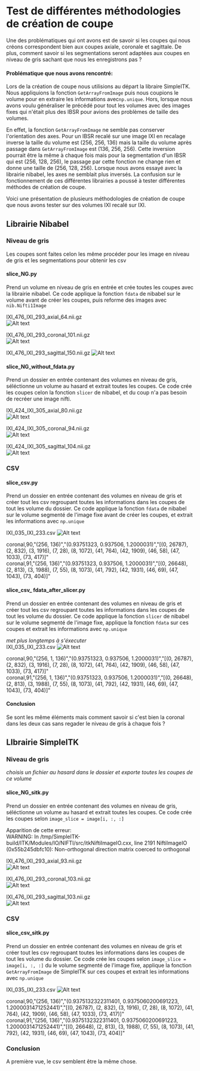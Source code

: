 # Test de différentes méthodologies de création de coupe

Une des problématiques qui ont avons est de savoir si les coupes qui nous créons correspondent bien aux coupes axiale, coronale et sagittale. De plus, comment savoir si les segmentations seront adaptées aux coupes en niveau de gris sachant que nous les enregistrons pas ?

#### Problématique que nous avons rencontré:
Lors de la création de coupe nous utilisions au départ la libraire SimpleITK. Nous appliquions la fonction `GetArrayFromImage` puis nous coupions le volume pour en extraire les informations avec`np.unique`. Hors, lorsque nous avons voulu généraliser le précédé pour tout les volumes avec des images fixes qui n'était plus des IBSR pour avions des problèmes de taille des volumes.

En effet, la fonction `GetArrayFromImage` ne semble pas conserver l'orientation des axes. Pour un IBSR recalé sur une image IXI en recalage inverse la taille du volume est (256, 256, 136) mais la taille du volume après passage dans `GetArrayFromImage` est (136, 256, 256). Cette inversion pourrait être la même à chaque fois mais pour la segmentation d'un IBSR qui est (256, 128, 256), le passage par cette fonction ne change rien et donne une taille de (256, 128, 256).
Lorsque nous avons essayé avec la librairie nibabel, les axes ne semblait plus inversés. La confusion sur le fonctionnement de ces différentes librairies a poussé à tester différentes méthodes de création de coupe.

Voici une présentation de plusieurs méthodologies de création de coupe que nous avons tester sur des volumes IXI recalé sur IXI.

## Librairie Nibabel

### Niveau de gris
 
Les coupes sont faites celon les même procéder pour les image en niveau de gris et les segmentations pour obtenir les csv

#### slice_NG.py
Prend un volume en niveau de gris en entrée et crée toutes les coupes avec la librairie nibabel. Ce code applique la fonction `fdata` de nibabel sur le volume avant de créer les coupes, puis reforme des images avec `nib.Nifti1Image`

IXI_476_IXI_293_axial_64.nii.gz  
![Alt text](image-3.png)  

IXI_476_IXI_293_coronal_101.nii.gz  
![Alt text](image-4.png)  

IXI_476_IXI_293_sagittal_150.nii.gz
![Alt text](image-5.png)   

#### slice_NG_without_fdata.py
Prend un dossier en entrée contenant des volumes en niveau de gris, séléctionne un volume au hasard et extrait toutes les coupes. Ce code crée les coupes celon la fonction `slicer` de nibabel, et du coup n'a pas besoin de recréer une image nifti.

IXI_424_IXI_305_axial_80.nii.gz  
![Alt text](image-6.png)  

IXI_424_IXI_305_coronal_94.nii.gz  
![Alt text](image-7.png)  

IXI_424_IXI_305_sagittal_104.nii.gz  
![Alt text](image-8.png)  

### CSV

#### slice_csv.py
Prend un dossier en entrée contenant des volumes en niveau de gris et créer tout les csv regroupant toutes les informations dans les coupes de tout les volume du dossier.
Ce code applique la fonction `fdata` de nibabel sur le volume segmenté de l'image fixe avant de créer les coupes, et extrait les informations avec `np.unique`

IXI_035_IXI_233.csv
![Alt text](image.png)

coronal,90,"(256, 136)","(0.93751323, 0.937506, 1.2000031)","[(0, 26787), (2, 832), (3, 1916), (7, 28), (8, 1072), (41, 764), (42, 1909), (46, 58), (47, 1033), (73, 417)]"  
coronal,91,"(256, 136)","(0.93751323, 0.937506, 1.2000031)","[(0, 26648), (2, 813), (3, 1988), (7, 55), (8, 1073), (41, 792), (42, 1931), (46, 69), (47, 1043), (73, 404)]"


#### slice_csv_ fdata_after_slicer.py
Prend un dossier en entrée contenant des volumes en niveau de gris et créer tout les csv regroupant toutes les informations dans les coupes de tout les volume du dossier.
Ce code applique la fonction `slicer` de nibabel sur le volume segmenté de l'image fixe, applique la fonction `fdata` sur ces coupes et extrait les informations avec `np.unique`

*met plus longtemps à s'éxecuter*  
IXI_035_IXI_233.csv
![Alt text](image-1.png)

coronal,90,"(256, 1, 136)","(0.93751323, 0.937506, 1.2000031)","[(0, 26787), (2, 832), (3, 1916), (7, 28), (8, 1072), (41, 764), (42, 1909), (46, 58), (47, 1033), (73, 417)]"  
coronal,91,"(256, 1, 136)","(0.93751323, 0.937506, 1.2000031)","[(0, 26648), (2, 813), (3, 1988), (7, 55), (8, 1073), (41, 792), (42, 1931), (46, 69), (47, 1043), (73, 404)]"


#### Conclusion
Se sont les même éléments mais comment savoir si c'est bien la coronal dans les deux cas sans regader le niveau de gris à chaque fois ?

## LIbrairie SimpleITK
### Niveau de gris
*choisis un fichier au hasard dans le dossier et exporte toutes les coupes de ce volume*
#### slice_NG_sitk.py
Prend un dossier en entrée contenant des volumes en niveau de gris, séléctionne un volume au hasard et extrait toutes les coupes. Ce code crée les coupes selon `image_slice = image[i, :, :]`

Apparition de cette erreur:  
WARNING: In /tmp/SimpleITK-build/ITK/Modules/IO/NIFTI/src/itkNiftiImageIO.cxx, line 2191
NiftiImageIO (0x55b245dbfc10): Non-orthogonal direction matrix coerced to orthogonal

IXI_476_IXI_293_axial_93.nii.gz  
![Alt text](image-9.png)  

IXI_476_IXI_293_coronal_103.nii.gz  
![Alt text](image-10.png)  

IXI_476_IXI_293_sagittal_103.nii.gz  
![Alt text](image-11.png)  

### CSV

#### slice_csv_sitk.py
Prend un dossier en entrée contenant des volumes en niveau de gris et créer tout les csv regroupant toutes les informations dans les coupes de tout les volume du dossier.
Ce code crée les coupes selon `image_slice = image[i, :, :]` du le volume segmenté de l'image fixe, applique la fonction `GetArrayFromImage` de SimpleITK sur ces coupes et extrait les informations avec `np.unique` 

IXI_035_IXI_233.csv
![Alt text](image-2.png)

coronal,90,"(256, 136)","(0.9375132322311401, 0.9375060200691223, 1.2000031471252441)","[(0, 26787), (2, 832), (3, 1916), (7, 28), (8, 1072), (41, 764), (42, 1909), (46, 58), (47, 1033), (73, 417)]"  
coronal,91,"(256, 136)","(0.9375132322311401, 0.9375060200691223, 1.2000031471252441)","[(0, 26648), (2, 813), (3, 1988), (7, 55), (8, 1073), (41, 792), (42, 1931), (46, 69), (47, 1043), (73, 404)]"

### Conclusion
A première vue, le csv semblent être la même chose.
